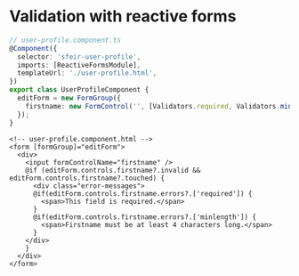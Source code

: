 <!-- .slide: class=" with-code inconsolata" -->

# Validation with reactive forms

```typescript
// user-profile.component.ts
@Component({
  selector: 'sfeir-user-profile',
  imports: [ReactiveFormsModule],
  templateUrl: './user-profile.html',
})
export class UserProfileComponent {
  editForm = new FormGroup({
    firstname: new FormControl('', [Validators.required, Validators.minLength(4)]),
  });
}
```

<!-- .element: class="small-code" -->

```angular181html
<!-- user-profile.component.html -->
<form [formGroup]="editForm">
  <div>
    <input formControlName="firstname" />
    @if (editForm.controls.firstname?.invalid && editForm.controls.firstname?.touched) {
      <div class="error-messages">
      @if(editForm.controls.firstname.errors?.['required']) {
        <span>This field is required.</span>
      }
      @if(editForm.controls.firstname.errors?.['minlength']) {
        <span>Firstname must be at least 4 characters long.</span>
      }
    </div>
    }
  </div>
</form>
```

<!-- .element: class="small-code" -->
